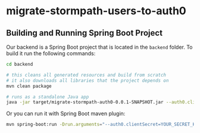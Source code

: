 # migrate-stormpath-users-to-auth0

## Building and Running Spring Boot Project

Our backend is a Spring Boot project that is located in the `backend` folder. To build it run the following commands:

```sh
cd backend

# this cleans all generated resources and build from scratch
# it also downloads all libraries that the project depends on
mvn clean package

# runs as a standalone Java app
java -jar target/migrate-stormpath-auth0-0.0.1-SNAPSHOT.jar --auth0.clientSecret=YOUR_SECRET_KEY 
```

Or you can run it with Spring Boot maven plugin:

```sh
mvn spring-boot:run -Drun.arguments="--auth0.clientSecret=YOUR_SECRET_KEY"
```
